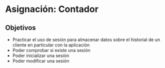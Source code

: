 # Asignación: Contador

## Objetivos

* Practicar el uso de sesión para almacenar datos sobre el historial de un cliente en particular con la aplicación
* Poder comprobar si existe una sesión
* Poder inicializar una sesión
* Poder modificar una sesión
